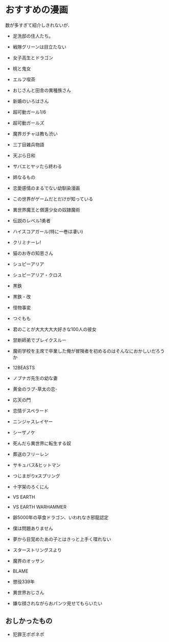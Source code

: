 おすすめの漫画
=======================


数が多すぎて紹介しきれないが．



- 足洗邸の住人たち。
- 戦隊グリーンは目立たない
- 女子高生とドラゴン
- 桃と鬼女
- エルフ喫茶
- おじさんと田舎の異種族さん
- 新婚のいろはさん
- 超可動ガール1/6
- 超可動ガールズ
- 魔界ガチャは教も渋い
- 三丁目雑兵物語
- 天ぷら日和
- サバエとヤッたら終わる
- 姉なるもの
- 恋愛感情のまるでない幼馴染漫画
- この世界がゲームだとだけが知っている
- 異世界魔王と償還少女の奴隷魔術
- 伝説のレベル1勇者
- ハイスコアガール(特に一巻は凄い)
- クリミナーレ!
- 猫のお寺の知恩さん
- シュピーアリア
- シュピーアリア・クロス
- 黒鉄<KUROGANE>
- 黒鉄・改
- 怪物事変
- つぐもも
- 君のことが大大大大大好きな100人の彼女
- 禁断師弟でブレイクスルー
- 魔術学校を主席で卒業した俺が冒険者を初めるのはそんなにおかしいだろうか
- 12BEASTS
- ノブナガ先生の幼な妻
- 黄金のラブ-草太の恋-
- 応天の門
- 恋情デスペラード
- ニンジャスレイヤー
- シーザノケ
- 死んだら異世界に転生する奴
- 葬送のフリーレン
- サキュバス&ヒットマン
- つじまがりxスプリング
- 十字架のろくにん
- VS EARTH
- VS EARTH WARHAMMER
- 齢5000年の草食ドラゴン、いわれなき邪龍認定

- 僕は問題ありません
- 夢から目覚めたあの子とはきっと上手く喋れない


- スターストリングスより
- 魔界のオッサン

- BLAME
- 懲役339年
- 異世界おじさん
- 嫌な顔されながらおパンツ見せてもらいたい




おしかったもの
------------------

- 犯罪王ポポネポ
